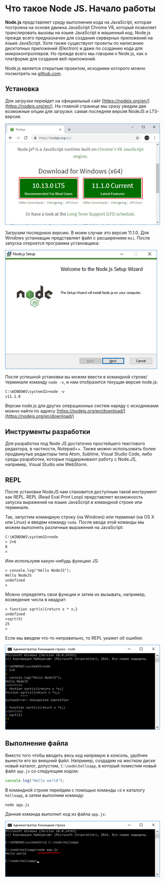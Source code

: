 # Что такое Node JS. Начало работы

**Node.js** представляет среду выполнения кода на JavaScript, которая построена на основе движка JavaScript Chrome V8, который позволяет транслировать вызовы на языке JavaScript в машинный код. Node.js прежде всего предназначен для создания серверных приложений на языке JavaScript. Хотя также существуют проекты по написанию десктопных приложений (Electron) и даже по созданию кода для микроконтроллеров. Но прежде всего мы говорим о Node.js, как о платформе для создания веб-приложений.

Node.js является открытым проектом, исходники которого можно посмотреть на [github.com](https://github.com/nodejs).

## Установка

Для загрузки перейдет на официальный сайт [https://nodejs.org/en/](https://nodejs.org/en/). На главной странице мы сразу увидим две возможные опции для загрузки: самая последняя версия NodeJS и LTS-версия.

![Установка Node.js](1.1.png)

Загрузим последнюю версию. В моем случае это версия 11.1.0. Для Windows установщик представляет файл с расширением `msi`. После запуска откроется программа установщика:

![Установка Node.js](1.2.png)

После успешной установки вы можем ввести в командной строке/терминале команду `node -v`, и нам отобразится текущая версия node.js:

```
C:\WINDOWS\system32>node -v
v11.1.0
```

Версии node.js для других операционных систем наряду с исходниками можно найти по адресу [https://nodejs.org/en/download/](https://nodejs.org/en/download/)

## Инструменты разработки

Для разработки под Node JS достаточно простейшего текстового редактора, в частности, Notepad++. Также можно использовать более продвинутые редакторы типа Atom, Sublime, Visual Studio Code, либо среды разработки, которые поддерживают работу с Node.JS, например, Visual Studio или WebStorm.

## REPL

После установки NodeJS нам становится доступным такой инструмент как REPL. REPL (Read Eval Print Loop) представляет возможность запуска выражений на языке JavaScript в командной строке или терминале.

Так, запустим командную строку (на Windows) или терминал (на OS X или Linux) и введем команду `node`. После ввода этой команды мы можем выполнять различные выражения на JavaScript:

```
C:\WINDOWS\system32>node
> 2+6
8
>
```

Или используем какую-нибудь функцию JS:

```
> console.log("Hello NodeJS");
Hello NodeJS
undefined
>
```

Можно определять свои функции и затем их вызывать, например, возведение числа в квадрат:

```
> function sqrt(x){return x * x;}
undefined
>sqrt(5)
25
>
```

Если мы введем что-то неправильно, то REPL укажет об ошибке:

![Консоль](1.5.png)

## Выполнение файла

Вместо того чтобы вводить весь код напрямую в консоль, удобнее вынести его во внешний файл. Например, создадим на жестком диске новый каталог, допустим, `C:\node\helloapp`, в который поместим новый файл `app.js` со следующим кодом:

```js
console.log("Hello world");
```

В командной строке перейдем с помощью команды `cd` к каталогу `helloapp`, а затем выполним команду:

```
node app.js
```

Данная команда выполнит код из файла `app.js`:

![Консоль](1.6.png)